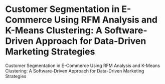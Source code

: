 # Customer Segmentation in E-Commerce Using RFM Analysis and K-Means Clustering: A Software-Driven Approach for Data-Driven Marketing Strategies
Customer Segmentation in E-Commerce Using RFM Analysis and K-Means Clustering: A Software-Driven Approach for Data-Driven Marketing Strategies
